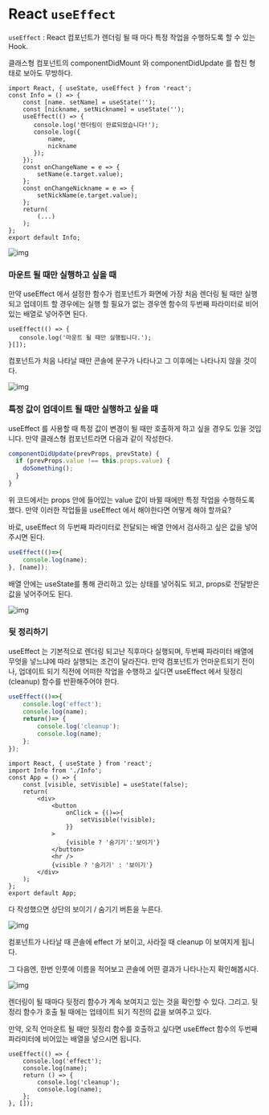 # React `useEffect`

`useEffect` :  React 컴포넌트가 렌더링 될 때 마다 특정 작업을 수행하도록 할 수 있는 Hook. 

클래스형 컴포넌트의 componentDidMount 와 componentDidUpdate 를 합친 형태로 보아도 무방하다. 



```React
import React, { useState, useEffect } from 'react';
const Info = () => {
    const [name. setName] = useState('');
    const [nickname, setNickname] = useState('');
    useEffect(() => {
       console.log('렌더링이 완료되었습니다!');
       console.log({
           name,
           nickname
       });
    });
    const onChangeName = e => {
        setName(e.target.value);
    };
    const onChangeNickname = e => {
        setNickName(e.target.value);
    };
    return(
    	(...)
    );
};
export default Info;
```

![img](https://i.imgur.com/q9sshnK.png)

### 마운트 될 때만 실행하고 싶을 때

만약 useEffect 에서 설정한 함수가 컴포넌트가 화면에 가장 처음 렌더링 될 때만 실행되고 업데이트 할 경우에는 실행 할 필요가 없는 경우엔 함수의 두번째 파라미터로 비어있는 배열로 넣어주면 된다. 

```Js
useEffect(() => {
   console.log('마운트 될 때만 실행됩니다.');
}[]);
```

컴포넌트가 처음 나타날 때만 콘솔에 문구가 나타나고 그 이후에는 나타나지 않을 것이다. 

![img](https://i.imgur.com/DxcQXuX.png)

### 특정 값이 업데이트 될 때만 실행하고 싶을 때

useEffect 를 사용할 때 특정 값이 변경이 될 때만 호출하게 하고 싶을 경우도 있을 것입니다. 만약 클래스형 컴포넌트라면 다음과 같이 작성한다. 

```js
componentDidUpdate(prevProps, prevState) {
  if (prevProps.value !== this.props.value) {
    doSomething();  
  }
}
```

위 코드에서는 props 안에 들어있는 value 값이 바뀔 때에만 특정 작업을 수행하도록 했다. 만약 이러한 작업들을 useEffect 에서 해야한다면 어떻게 해야 할까요?

바로, useEffect 의 두번째 파라미터로 전달되는 배열 안에서 검사하고 싶은 값을 넣어주시면 된다. 

```js
useEffect(()=>{
    console.log(name);
}, [name]);
```

배열 안에는 useState를 통해 관리하고 있는 상태를 넣어줘도 되고, props로 전달받은 값을 넣어주어도 된다. 

![img](https://i.imgur.com/ozdTH2M.png)

### 뒷 정리하기

useEffect 는 기본적으로 렌더링 되고난 직후마다 실행되며, 두번째 파라미터 배열에 무엇을 넣느냐에 따라 실행되는 조건이 달라진다. 만약 컴포넌트가 언마운트되기 전이나, 업데이트 되기  직전에 어떠한 작업을 수행하고 싶다면 useEffect 에서 뒷정리(cleanup) 함수를 반환해주어야 한다. 

```js
useEffect(()=>{
    console.log('effect');
    console.log(name);
    return()=> {
        console.log('cleanup');
        console.log(name);
    };
});
```

```React
import React, { useState } from 'react';
import Info from './Info';
const App = () => {
    const [visible, setVisible] = useState(false);
    return(
		<div>
        	<button
                onClick = {()=>{
                    setVisible(!visible);
                }}
            >
            	{visible ? '숨기기':'보이기'}
            </button>
            <hr />
            {visible ? '숨기기' : '보이기'}
        </div>        
    );
};
export default App;
```

다 작성했으면 상단의 보이기 / 숨기기 버튼을 누른다. 

![img](https://i.imgur.com/FNtljyD.png)

컴포넌트가 나타날 때 콘솔에 effect 가 보이고, 사라질 때 cleanup 이 보여지게 됩니다. 

그 다음엔, 한번 인풋에 이름을 적어보고 콘솔에 어떤 결과가 나타나는지 확인해봅시다. 

![img](https://i.imgur.com/iVIkafI.png)

렌더링이 될 때마다 뒷정리 함수가 계속 보여지고 있는 것을 확인할 수 있다. 그리고. 뒷정리 함수가 호출 될 때에는 업테이트 되기 직전의 값을 보여주고 있다. 

만약, 오직 언마운트 될 때만 뒷정리 함수를 호출하고 싶다면 useEffect 함수의 두번째 파라미터에 비어있는 배열을 넣으시면 됩니다. 

```Js
useEffect(() => {
    console.log('effect');
    console.log(name);
    return () => {
        console.log('cleanup');
        console.log(name);
    };
}, []);
```

